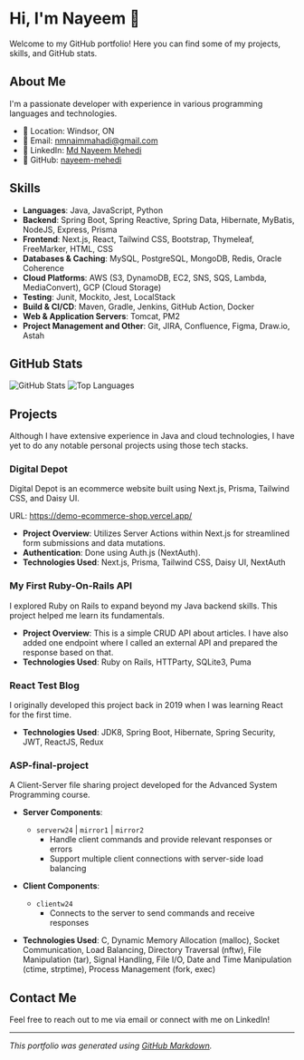# Hi, I'm Nayeem 👋

Welcome to my GitHub portfolio! Here you can find some of my projects, skills, and GitHub stats.

## About Me

I'm a passionate developer with experience in various programming languages and technologies.

- 📍 Location: Windsor, ON
- 📧 Email: [nmnaimmahadi@gmail.com](mailto:nmnaimmahadi@gmail.com)
- 💼 LinkedIn: [Md Nayeem Mehedi](https://www.linkedin.com/in/nayeem-mehedi/)
- 🐙 GitHub: [nayeem-mehedi](https://github.com/nayeem-mehedi)

## Skills

- **Languages**: Java, JavaScript, Python
- **Backend**: Spring Boot, Spring Reactive, Spring Data, Hibernate, MyBatis, NodeJS, Express, Prisma
- **Frontend**: Next.js, React, Tailwind CSS, Bootstrap, Thymeleaf, FreeMarker, HTML, CSS
- **Databases & Caching**: MySQL, PostgreSQL, MongoDB, Redis, Oracle Coherence
- **Cloud Platforms**: AWS (S3, DynamoDB, EC2, SNS, SQS, Lambda, MediaConvert), GCP (Cloud Storage)
- **Testing**: Junit, Mockito, Jest, LocalStack
- **Build & CI/CD**: Maven, Gradle, Jenkins, GitHub Action, Docker
- **Web & Application Servers**: Tomcat, PM2
- **Project Management and Other**: Git, JIRA, Confluence, Figma, Draw.io, Astah

## GitHub Stats

![GitHub Stats](https://github-readme-stats.vercel.app/api?username=nayeem-mehedi&show_icons=true&theme=catppuccin_latte)
![Top Languages](https://github-readme-stats.vercel.app/api/top-langs/?username=nayeem-mehedi&layout=compact&theme=catppuccin_latte)

## Projects

Although I have extensive experience in Java and cloud technologies, I have yet to do any notable personal projects using those tech stacks.

### Digital Depot
Digital Depot is an ecommerce website built using Next.js, Prisma, Tailwind CSS, and Daisy UI.

URL: https://demo-ecommerce-shop.vercel.app/

- **Project Overview**: Utilizes Server Actions within Next.js for streamlined form submissions and data mutations.
- **Authentication**: Done using Auth.js (NextAuth).
- **Technologies Used**: Next.js, Prisma, Tailwind CSS, Daisy UI, NextAuth


### My First Ruby-On-Rails API
I explored Ruby on Rails to expand beyond my Java backend skills. This project helped me learn its fundamentals.

- **Project Overview**: This is a simple CRUD API about articles. I have also added one endpoint where I called an external API and prepared the response based on that.
- **Technologies Used**: Ruby on Rails, HTTParty, SQLite3, Puma


### React Test Blog
I originally developed this project back in 2019 when I was learning React for the first time.

- **Technologies Used**: JDK8, Spring Boot, Hibernate, Spring Security, JWT, ReactJS, Redux


### ASP-final-project
A Client-Server file sharing project developed for the Advanced System Programming course.

- **Server Components**:
  - `serverw24` | `mirror1` | `mirror2`
    - Handle client commands and provide relevant responses or errors
    - Support multiple client connections with server-side load balancing

- **Client Components**:
  - `clientw24`
    - Connects to the server to send commands and receive responses

- **Technologies Used**: C, Dynamic Memory Allocation (malloc), Socket Communication, Load Balancing, Directory Traversal (nftw), File Manipulation (tar), Signal Handling, File I/O, Date and Time Manipulation (ctime, strptime), Process Management (fork, exec)



## Contact Me

Feel free to reach out to me via email or connect with me on LinkedIn!

---

*This portfolio was generated using [GitHub Markdown](https://guides.github.com/features/mastering-markdown/).*




